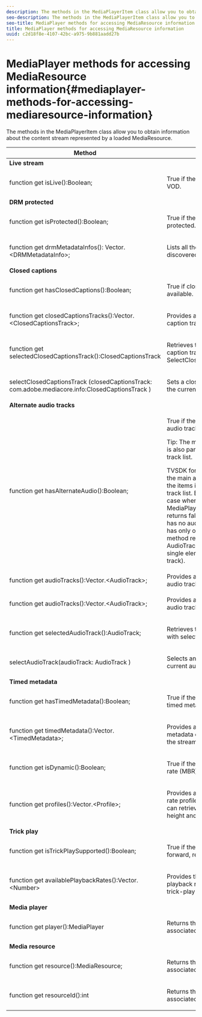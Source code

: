 ```yaml
---
description: The methods in the MediaPlayerItem class allow you to obtain information about the content stream represented by a loaded MediaResource.
seo-description: The methods in the MediaPlayerItem class allow you to obtain information about the content stream represented by a loaded MediaResource.
seo-title: MediaPlayer methods for accessing MediaResource information
title: MediaPlayer methods for accessing MediaResource information
uuid: c2d18f8e-4107-42bc-a975-9b881aadd27b
---
```


# MediaPlayer methods for accessing MediaResource information{#mediaplayer-methods-for-accessing-mediaresource-information}

The methods in the MediaPlayerItem class allow you to obtain information about the content stream represented by a loaded MediaResource.

<table frame="all" colsep="1" rowsep="1" id="table_77B55D506FE24326A03D97AA087231FF"> 
 <thead> 
  <tr rowsep="1"> 
   <th colname="2" class="entry"> Method </th> 
   <th colname="3" class="entry"> Description </th> 
  </tr> 
 </thead>
 <tbody> 
  <tr rowsep="1"> 
   <td colname="1"> <b>Live stream </b> </td> 
   <td colname="2"> </td>
  </tr> 
  <tr rowsep="1"> 
   <td colname="2"> <span class="codeph"> function get isLive():Boolean; </span> </td> 
   <td colname="3"> <p>True if the stream is live; false if it is VOD. </p> </td> 
  </tr> 
  <tr rowsep="1"> 
   <td colname="1"> <b>DRM protected</b> </td> 
   <td colname="2"> </td>
  </tr> 
  <tr rowsep="1"> 
   <td colname="2"> <span class="codeph"> function get isProtected():Boolean; </span> </td> 
   <td colname="3"> <p>True if the stream is DRM protected. </p> </td> 
  </tr> 
  <tr rowsep="1"> 
   <td colname="2"> <span class="codeph"> function get drmMetadataInfos(): Vector.&lt;DRMMetadataInfo&gt;; </span> </td> 
   <td colname="3"> <p>Lists all the DRM metadata objects discovered in the manifest. </p> </td> 
  </tr> 
  <tr rowsep="1"> 
   <td colname="1"> <b>Closed captions</b> </td> 
   <td colname="2"> </td>
  </tr> 
  <tr rowsep="1"> 
   <td colname="2"> <span class="codeph"> function get hasClosedCaptions():Boolean; </span> </td> 
   <td colname="3"> <p>True if closed-caption tracks are available. </p> </td> 
  </tr> 
  <tr rowsep="1"> 
   <td colname="2"> <span class="codeph"> function get closedCaptionsTracks():Vector.&lt;ClosedCaptionsTrack&gt;; </span> </td> 
   <td colname="3"> <p>Provides a list of available closed-caption tracks. </p> </td> 
  </tr> 
  <tr rowsep="1"> 
   <td colname="2"> <span class="codeph"> function get selectedClosedCaptionsTrack():ClosedCaptionsTrack </span> </td> 
   <td colname="3"> <p>Retrieves the current closed caption track selected with <span class="codeph"> SelectClosedCaptionsTrack </span>. </p> </td> 
  </tr> 
  <tr rowsep="1"> 
   <td colname="2"> <span class="codeph"> selectClosedCaptionsTrack (closedCaptionsTrack: com.adobe.mediacore.info:ClosedCaptionsTrack ) </span> </td> 
   <td colname="3"> <p>Sets a closed-caption track to be the current closed-caption track. </p> </td> 
  </tr> 
  <tr rowsep="1"> 
   <td colname="1"> <b>Alternate audio tracks </b> </td> 
   <td colname="2"> </td>
  </tr> 
  <tr rowsep="1"> 
   <td colname="2"> <span class="codeph"> function get hasAlternateAudio():Boolean; </span> </td> 
   <td colname="3"> <p>True if the stream has alternate audio tracks. </p> <p>Tip:  The main (default) audio track is also part of the alternate audio track list. </p> <p>TVSDK for Desktop&nbsp;HLS considers the main audio track to be one of the items in the alternate audio track list. Because of this, the only case where <span class="codeph"> MediaPlayerItem.hasAlternateAudio </span> returns false is when the stream has no audio at all. If the content has only one audio track, this method returns true, and <span class="codeph"> get AudioTracks </span> returns a list with a single element (the default audio track). </p> </td> 
  </tr> 
  <tr rowsep="1"> 
   <td colname="2"> <span class="codeph"> function get audioTracks():Vector.&lt;AudioTrack&gt;; </span> </td> 
   <td colname="3"> Provides a list of available alternate audio tracks. </td> 
  </tr> 
  <tr rowsep="1"> 
   <td colname="2"> <span class="codeph"> function get audioTracks():Vector.&lt;AudioTrack&gt;; </span> </td> 
   <td colname="3"> <p>Provides a list of available alternate audio tracks. </p> </td> 
  </tr> 
  <tr rowsep="1"> 
   <td colname="2"> <span class="codeph"> function get selectedAudioTrack():AudioTrack; </span> </td> 
   <td colname="3"> <p>Retrieves the audio track selected with <span class="codeph"> selectAudioTrack </span>. </p> </td> 
  </tr> 
  <tr rowsep="1"> 
   <td colname="2"> <span class="codeph"> selectAudioTrack(audioTrack: AudioTrack ) </span> </td> 
   <td colname="3"> <p>Selects an audio track to be the current audio track. </p> </td> 
  </tr> 
  <tr rowsep="1"> 
   <td colname="1"> <b>Timed metadata</b> </td> 
   <td colname="2"> </td>
  </tr> 
  <tr rowsep="1"> 
   <td colname="2"> <span class="codeph"> function get hasTimedMetadata():Boolean; </span> </td> 
   <td colname="3"> <p>True if the stream has associated timed metadata. </p> </td> 
  </tr> 
  <tr rowsep="1"> 
   <td colname="2"> <span class="codeph"> function get timedMetadata():Vector.&lt;TimedMetadata&gt;; </span> </td> 
   <td colname="3"> <p>Provides a list of the timed metadata objects associated with the stream. </p> </td> 
  </tr> 
  <tr rowsep="1"> 
   <td colname="2"> <span class="codeph"> function get isDynamic():Boolean; </span> </td> 
   <td colname="3"> <p>True if the stream is a multiple bit rate (MBR) stream. </p> </td> 
  </tr> 
  <tr rowsep="1"> 
   <td colname="2"> <span class="codeph"> function get profiles():Vector.&lt;Profile&gt;; </span> </td> 
   <td colname="3"> <p>Provides a list of the associated bit rate profiles. For each profile, you can retrieve its bit rate and the height and width of the profile. </p> </td> 
  </tr> 
  <tr rowsep="1"> 
   <td colname="1"> <b>Trick play </b> </td> 
   <td colname="2"> </td>
  </tr> 
  <tr rowsep="1"> 
   <td colname="2"> <span class="codeph"> function get isTrickPlaySupported():Boolean; </span> </td> 
   <td colname="3"> <p>True if the player supports fast forward, rewind, and resume. </p> </td> 
  </tr> 
  <tr rowsep="1"> 
   <td colname="2"> <span class="codeph"> function get availablePlaybackRates():Vector.&lt;Number&gt; </span> </td> 
   <td colname="3"> <p>Provides the list of available playback rates in the context of the trick-play feature. </p> </td> 
  </tr> 
  <tr rowsep="1"> 
   <td colname="1"> <b>Media player </b> </td> 
   <td colname="2"> </td>
  </tr> 
  <tr rowsep="1"> 
   <td colname="2"> <span class="codeph"> function get player():MediaPlayer </span> </td> 
   <td colname="3"> <p>Returns the media player currently associated with this player. </p> </td> 
  </tr> 
  <tr rowsep="1"> 
   <td colname="1"> <b>Media resource</b> </td> 
   <td colname="2"> </td>
  </tr> 
  <tr rowsep="1"> 
   <td colname="2"> <span class="codeph"> function get resource():MediaResource; </span> </td> 
   <td colname="3"> <p>Returns the media resource associated with this item. </p> </td> 
  </tr> 
  <tr rowsep="0"> 
   <td colname="2"> <span class="codeph"> function get resourceId():int </span> </td> 
   <td colname="3"> <p>Returns the media identifier associated with this item. </p> </td> 
  </tr> 
 </tbody> 
</table>

